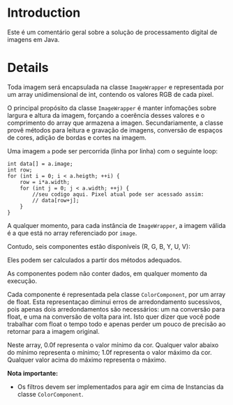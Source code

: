 # Introduction #

Este é um comentário geral sobre a solução de processamento digital de imagens em Java.


# Details #

Toda imagem será encapsulada na classe `ImageWrapper` e representada por um array unidimensional de int, contendo os valores RGB de cada pixel.

O principal propósito da classe `ImageWrapper` é manter infomações sobre largura e altura da imagem, forçando a coerência desses valores e o comprimento do array que armazena a imagen. Secundariamente, a classe provê métodos para leitura e gravação de imagens, conversão de espaços de cores, adição de bordas e cortes na imagem.

Uma imagem `a` pode ser percorrida (linha por linha) com o seguinte loop:

```
int data[] = a.image;
int row;
for (int i = 0; i < a.heigth; ++i) {
    row = i*a.width;
    for (int j = 0; j < a.width; ++j) {
        //seu codigo aqui. Pixel atual pode ser acessado assim:
        // data[row+j];
    }
}
```


A qualquer momento, para cada instância de `ImageWrapper`, a imagem válida é a que está no array referenciado por `image`.

Contudo, seis componentes estão disponíveis (R, G, B, Y, U, V):

Eles podem ser calculados a partir dos métodos adequados.

As componentes podem não conter dados, em qualquer momento da execução.


Cada componente é representada pela classe `ColorComponent`, por um array de float. Esta representaçao diminui erros de arredondamento sucessivos, pois apenas dois arredondamentos são necessários: um na conversão para float, e uma na conversão de volta para int. Isto quer dizer que você pode trabalhar com float o tempo todo e apenas perder um pouco de precisão ao retornar para a imagem original.

Neste array, 0.0f representa o valor mínimo da cor. Qualquer valor abaixo do mínimo representa o mínimo; 1.0f representa o valor máximo da cor. Qualquer valor acima do máximo representa o máximo.


**Nota importante:**
  * Os filtros devem ser implementados para agir em cima de Instancias da classe `ColorComponent`.